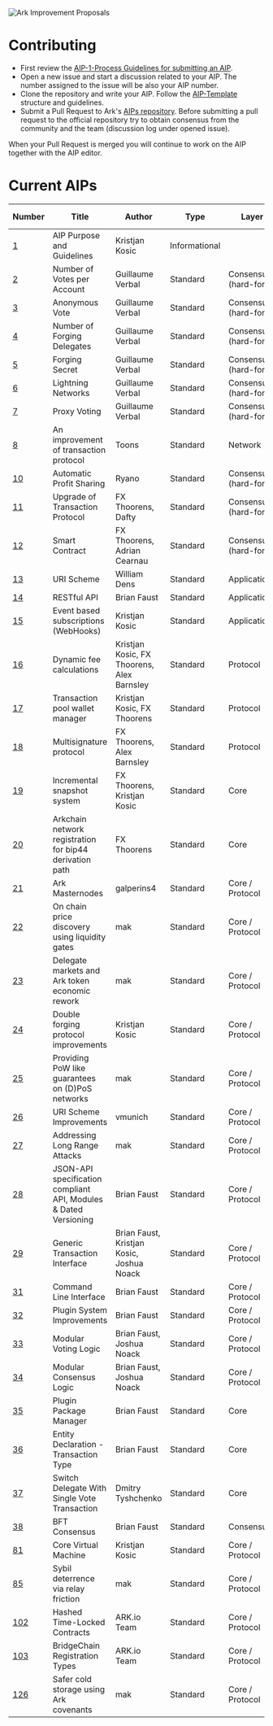 ![Ark Improvement Proposals](assets/img/AIP_Header.png)

# Contributing
- First review the [AIP-1-Process Guidelines for submitting an AIP](AIPS/aip-1.md). 
- Open a new issue and start a discussion related to your AIP. The number assigned to the issue will be also your AIP number.
- Clone the repository and write your AIP. Follow the [AIP-Template](AIP-template.md) structure and guidelines. 
- Submit a Pull Request to Ark's [AIPs repository](https://github.com/ArkEcosystem/AIPs). Before submitting a pull request to the official repository try to obtain consensus from the community and the team (discussion log under opened issue).

When your Pull Request is merged you will continue to work on the AIP together with the AIP editor. 

# Current AIPs
| Number        | Title        | Author | Type  | Layer        | Status / Discussion |
| ------------- | ------------ | ------ | ----- | ------------ | ------------------- |
| [1](AIPS/aip-1.md) | AIP Purpose and Guidelines | Kristjan Kosic | Informational | | Active |
| [2](AIPS/aip-2.md) | Number of Votes per Account | Guillaume Verbal | Standard | Consensus (hard-fork) | [Canceled](https://github.com/ArkEcosystem/AIPs/issues/1) |
| [3](AIPS/aip-3.md) | Anonymous Vote | Guillaume Verbal | Standard | Consensus (hard-fork) | [Canceled](https://github.com/ArkEcosystem/AIPs/issues/5) |
| [4](AIPS/aip-4.md) | Number of Forging Delegates | Guillaume Verbal | Standard | Consensus (hard-fork) | [Canceled](https://github.com/ArkEcosystem/AIPs/issues/3) |
| [5](AIPS/aip-5.md) | Forging Secret | Guillaume Verbal | Standard | Consensus (hard-fork) | [Canceled](https://github.com/ArkEcosystem/AIPs/issues/6) |
| [6](AIPS/aip-6.md) | Lightning Networks | Guillaume Verbal | Standard | Consensus (hard-fork) | Canceled |
| [7](AIPS/aip-7.md) | Proxy Voting | Guillaume Verbal | Standard | Consensus (hard-fork) | [Canceled](https://github.com/ArkEcosystem/AIPs/issues/2) |
| [8](AIPS/aip-8.md) | An improvement of transaction protocol | Toons | Standard | Network | [Implemented](https://github.com/ArkEcosystem/AIPs/issues/7) |
| [10](AIPS/aip-10.md) | Automatic Profit Sharing | Ryano | Standard | Consensus (hard-fork) | [Canceled](https://github.com/ArkEcosystem/AIPs/blob/master/AIPS/aip-10.md) |
| [11](AIPS/aip-11.md) | Upgrade of Transaction Protocol | FX Thoorens, Dafty | Standard | Consensus (hard-fork) | [Implemented](https://github.com/ArkEcosystem/AIPs/blob/master/AIPS/aip-11.md) |
| [12](AIPS/aip-12.md) | Smart Contract | FX Thoorens, Adrian Cearnau | Standard | Consensus (hard-fork) | [Draft](https://github.com/ArkEcosystem/AIPs/blob/master/AIPS/aip-12.md) |
| [13](AIPS/aip-13.md) | URI Scheme | William Dens | Standard  | Applications | [Draft](/AIPS/aip-13.md) |
| [14](AIPS/aip-14.md) | RESTful API | Brian Faust | Standard  | Applications | [Implemented](/AIPS/aip-14.md) |
| [15](AIPS/aip-15.md) | Event based subscriptions (WebHooks) | Kristjan Kosic | Standard  | Applications | [Implemented](/AIPS/aip-15.md) |
| [16](AIPS/aip-16.md) | Dynamic fee calculations | Kristjan Kosic, FX Thoorens, Alex Barnsley | Standard  | Protocol | [Implemented](/AIPS/aip-16.md) |
| [17](AIPS/aip-17.md) | Transaction pool wallet manager | Kristjan Kosic, FX Thoorens | Standard  | Protocol | [Implemented](/AIPS/aip-17.md) |
| [18](AIPS/aip-18.md) | Multisignature protocol | FX Thoorens, Alex Barnsley | Standard  | Protocol | [In progress](/AIPS/aip-18.md) |
| [19](AIPS/aip-19.md) | Incremental snapshot system | FX Thoorens, Kristjan Kosic | Standard  | Core | [Implemented](/AIPS/aip-19.md) |
| [20](AIPS/aip-20.md) | Arkchain network registration for bip44 derivation path  | FX Thoorens | Standard  | Core | [Draft](https://github.com/ArkEcosystem/AIPs/issues/29) |
| [21](AIPS/aip-21.md) | Ark Masternodes | galperins4 | Standard  | Core / Protocol | [Draft](/AIPS/aip-21.md) |
| [22](AIPS/aip-22.md) | On chain price discovery using liquidity gates | mak | Standard  | Core / Protocol | [Draft](/AIPS/aip-22.md) |
| [23](AIPS/aip-23.md) | Delegate markets and Ark token economic rework | mak | Standard  | Core / Protocol | [Draft](/AIPS/aip-23.md) |
| [24](AIPS/aip-24.md) | Double forging protocol improvements | Kristjan Kosic | Standard  | Core / Protocol | [Draft](/AIPS/aip-24.md) |
| [25](AIPS/aip-25.md) | Providing PoW like guarantees on (D)PoS networks | mak | Standard  | Core / Protocol | [Draft](/AIPS/aip-25.md) |
| [26](AIPS/aip-26.md) | URI Scheme Improvements | vmunich | Standard  | Core / Protocol | [Draft](/AIPS/aip-26.md) |
| [27](AIPS/aip-27.md) | Addressing Long Range Attacks | mak | Standard  | Core / Protocol | [Draft](/AIPS/aip-27.md) |
| [28](AIPS/aip-28.md) | JSON-API specification compliant API, Modules & Dated Versioning | Brian Faust | Standard  | Core / Protocol | [Draft](/AIPS/aip-28.md) |
| [29](AIPS/aip-29.md) | Generic Transaction Interface | Brian Faust, Kristjan Kosic, Joshua Noack | Standard  | Core / Protocol | [Draft](/AIPS/aip-29.md) |
| [31](AIPS/aip-31.md) | Command Line Interface | Brian Faust | Standard  | Core / Protocol | [Draft](/AIPS/aip-31.md) |
| [32](AIPS/aip-32.md) | Plugin System Improvements | Brian Faust | Standard  | Core / Protocol | [Draft](/AIPS/aip-32.md) |
| [33](AIPS/aip-33.md) | Modular Voting Logic | Brian Faust, Joshua Noack | Standard  | Core / Protocol | [Draft](/AIPS/aip-33.md) |
| [34](AIPS/aip-34.md) | Modular Consensus Logic | Brian Faust, Joshua Noack | Standard  | Core / Protocol | [Draft](/AIPS/aip-34.md) |
| [35](AIPS/aip-35.md) | Plugin Package Manager | Brian Faust | Standard  | Core | [Draft](/AIPS/aip-35.md) |
| [36](AIPS/aip-36.md) | Entity Declaration - Transaction Type | Brian Faust | Standard  | Core | [Draft](/AIPS/aip-36.md) |
| [37](AIPS/aip-37.md) | Switch Delegate With Single Vote Transaction | Dmitry Tyshchenko | Standard  | Core | [Draft](/AIPS/aip-37.md) |
| [38](AIPS/aip-38.md) | BFT Consensus | Brian Faust | Standard  | Consensus | [Draft](/AIPS/aip-38.md) |
| [81](AIPS/aip-81.md) | Core Virtual Machine | Kristjan Kosic | Standard  | Core / Protocol | [Draft](/AIPS/aip-81.md) |
| [85](AIPS/aip-85.md) | Sybil deterrence via relay friction | mak | Standard  | Core / Protocol | [Draft](/AIPS/aip-85.md) |
| [102](AIPS/aip-102.md) | Hashed Time-Locked Contracts | ARK.io Team | Standard  | Core / Protocol | [Draft](/AIPS/aip-102.md) |
| [103](AIPS/aip-103.md) | BridgeChain Registration Types | ARK.io Team | Standard  | Core / Protocol | [Draft](/AIPS/aip-103.md) |
| [126](AIPS/aip-126.md) | Safer cold storage using Ark covenants | mak | Standard  | Core / Protocol | [Draft](/AIPS/aip-126.md) |

